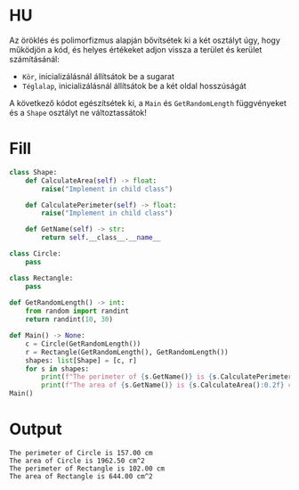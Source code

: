 # HU
Az öröklés és polimorfizmus alapján bővítsétek ki a két osztályt úgy, hogy működjön a kód, és helyes értékeket adjon vissza a terület és kerület számításánál:
  - `Kör`, inicializálásnál állítsátok be a sugarat
  - `Téglalap`, inicializálásnál állítsátok be a két oldal hosszúságát

A következő kódot egészítsétek ki, a `Main` és `GetRandomLength` függvényeket és a `Shape` osztályt ne változtassátok!
# Fill

```py
class Shape:
    def CalculateArea(self) -> float:
        raise("Implement in child class")

    def CalculatePerimeter(self) -> float:
        raise("Implement in child class")

    def GetName(self) -> str:
        return self.__class__.__name__

class Circle:
    pass

class Rectangle:
    pass
    
def GetRandomLength() -> int:
    from random import randint
    return randint(10, 30)

def Main() -> None:
    c = Circle(GetRandomLength())
    r = Rectangle(GetRandomLength(), GetRandomLength())
    shapes: list[Shape] = [c, r]
    for s in shapes:
        print(f"The perimeter of {s.GetName()} is {s.CalculatePerimeter():0.2f} cm")
        print(f"The area of {s.GetName()} is {s.CalculateArea():0.2f} cm^2")
Main()

```
# Output
```
The perimeter of Circle is 157.00 cm
The area of Circle is 1962.50 cm^2
The perimeter of Rectangle is 102.00 cm
The area of Rectangle is 644.00 cm^2
```
